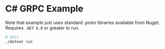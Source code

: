 # C# GRPC Example

Note that example just uses standard .proto libraries available from Nuget.
Requires `.NET 6.0` or greater to run.

```bash
# Unix
./dotnet run
```
